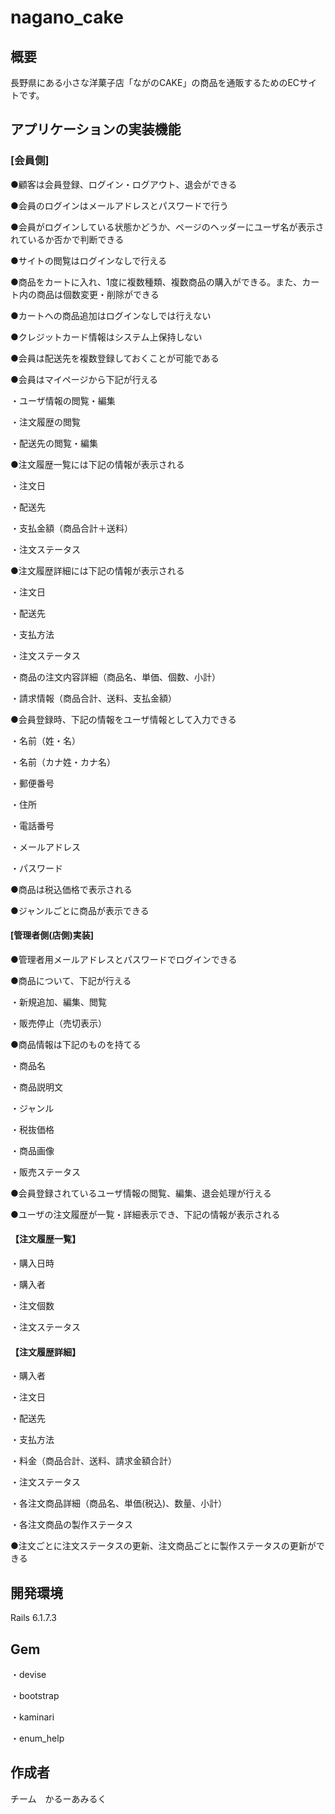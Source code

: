 # nagano_cake



## 概要
長野県にある小さな洋菓子店「ながのCAKE」の商品を通販するためのECサイトです。



## アプリケーションの実装機能

### [会員側]

●顧客は会員登録、ログイン・ログアウト、退会ができる

●会員のログインはメールアドレスとパスワードで行う

●会員がログインしている状態かどうか、ページのヘッダーにユーザ名が表示されているか否かで判断できる

●サイトの閲覧はログインなしで行える

●商品をカートに入れ、1度に複数種類、複数商品の購入ができる。また、カート内の商品は個数変更・削除ができる

●カートへの商品追加はログインなしでは行えない

●クレジットカード情報はシステム上保持しない

●会員は配送先を複数登録しておくことが可能である

●会員はマイページから下記が行える

・ユーザ情報の閲覧・編集

・注文履歴の閲覧

・配送先の閲覧・編集

●注文履歴一覧には下記の情報が表示される

・注文日

・配送先

・支払金額（商品合計＋送料）

・注文ステータス

●注文履歴詳細には下記の情報が表示される

・注文日

・配送先

・支払方法

・注文ステータス

・商品の注文内容詳細（商品名、単価、個数、小計）

・請求情報（商品合計、送料、支払金額）

●会員登録時、下記の情報をユーザ情報として入力できる

・名前（姓・名）

・名前（カナ姓・カナ名）

・郵便番号

・住所

・電話番号

・メールアドレス

・パスワード

●商品は税込価格で表示される

●ジャンルごとに商品が表示できる


 #### [管理者側(店側)実装]
 

●管理者用メールアドレスとパスワードでログインできる

●商品について、下記が行える

・新規追加、編集、閲覧

・販売停止（売切表示）

●商品情報は下記のものを持てる

・商品名

・商品説明文

・ジャンル

・税抜価格

・商品画像

・販売ステータス

●会員登録されているユーザ情報の閲覧、編集、退会処理が行える

●ユーザの注文履歴が一覧・詳細表示でき、下記の情報が表示される

 #### 【注文履歴一覧】

・購入日時

・購入者

・注文個数

・注文ステータス

 #### 【注文履歴詳細】

・購入者

・注文日

・配送先

・支払方法

・料金（商品合計、送料、請求金額合計）

・注文ステータス

・各注文商品詳細（商品名、単価(税込)、数量、小計）

・各注文商品の製作ステータス

●注文ごとに注文ステータスの更新、注文商品ごとに製作ステータスの更新ができる



## 開発環境

Rails 6.1.7.3



## Gem

・devise

・bootstrap

・kaminari

・enum_help



## 作成者
チーム　かるーあみるく
